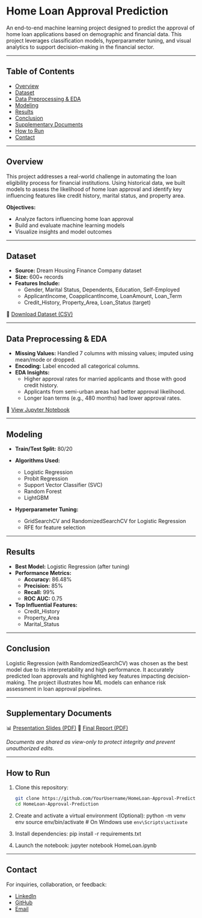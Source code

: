 # Home Loan Approval Prediction

An end-to-end machine learning project designed to predict the approval of home loan applications based on demographic and financial data. This project leverages classification models, hyperparameter tuning, and visual analytics to support decision-making in the financial sector.

---

## Table of Contents

- [Overview](#overview)
- [Dataset](#dataset)
- [Data Preprocessing & EDA](#data-preprocessing--eda)
- [Modeling](#modeling)
- [Results](#results)
- [Conclusion](#conclusion)
- [Supplementary Documents](#supplementary-documents)
- [How to Run](#how-to-run)
- [Contact](#contact)

---

## Overview

This project addresses a real-world challenge in automating the loan eligibility process for financial institutions. Using historical data, we built models to assess the likelihood of home loan approval and identify key influencing features like credit history, marital status, and property area.

**Objectives:**
- Analyze factors influencing home loan approval
- Build and evaluate machine learning models
- Visualize insights and model outcomes

---

## Dataset

- **Source:** Dream Housing Finance Company dataset
- **Size:** 600+ records
- **Features Include:**
  - Gender, Marital Status, Dependents, Education, Self-Employed
  - ApplicantIncome, CoapplicantIncome, LoanAmount, Loan_Term
  - Credit_History, Property_Area, Loan_Status (target)

📁 [Download Dataset (CSV)](https://github.com/KiruthikaRamadoss/Home-Loan-Approval-Prediction/blob/main/Training%20Dataset.csv)

---

## Data Preprocessing & EDA

- **Missing Values:** Handled 7 columns with missing values; imputed using mean/mode or dropped.
- **Encoding:** Label encoded all categorical columns.
- **EDA Insights:**
  - Higher approval rates for married applicants and those with good credit history.
  - Applicants from semi-urban areas had better approval likelihood.
  - Longer loan terms (e.g., 480 months) had lower approval rates.

📓 [View Jupyter Notebook](HomeLoan.ipynb)

---

## Modeling

- **Train/Test Split:** 80/20
- **Algorithms Used:**
  - Logistic Regression
  - Probit Regression
  - Support Vector Classifier (SVC)
  - Random Forest
  - LightGBM

- **Hyperparameter Tuning:**
  - GridSearchCV and RandomizedSearchCV for Logistic Regression
  - RFE for feature selection

---

## Results

- **Best Model:** Logistic Regression (after tuning)
- **Performance Metrics:**
  - **Accuracy:** 86.48%
  - **Precision:** 85%
  - **Recall:** 99%
  - **ROC AUC:** 0.75
- **Top Influential Features:**
  - Credit_History
  - Property_Area
  - Marital_Status

---

## Conclusion

Logistic Regression (with RandomizedSearchCV) was chosen as the best model due to its interpretability and high performance. It accurately predicted loan approvals and highlighted key features impacting decision-making. The project illustrates how ML models can enhance risk assessment in loan approval pipelines.

---

## Supplementary Documents

📊 [Presentation Slides (PDF)](https://drive.google.com/file/d/100qGDoeCBk1JYxiBzP2iAC0taITXHPOY/view?usp=drive_link)
📄 [Final Report (PDF)](https://drive.google.com/file/d/1AtJYbE3rZxJ_A9UKG4N6Nbgvigol5qxt/view?usp=drive_link)  

*Documents are shared as view-only to protect integrity and prevent unauthorized edits.*

---

## How to Run

1. Clone this repository:
   ```bash
   git clone https://github.com/YourUsername/HomeLoan-Approval-Prediction.git
   cd HomeLoan-Approval-Prediction
   
2. Create and activate a virtual environment (Optional):
   python -m venv env
   source env/bin/activate  # On Windows use `env\Scripts\activate`

3. Install dependencies:
   pip install -r requirements.txt

4. Launch the notebook:
   jupyter notebook HomeLoan.ipynb

---

## Contact

For inquiries, collaboration, or feedback:

- [LinkedIn](https://www.linkedin.com/in/kiruthikaramadoss/)
- [GitHub](https://github.com/KiruthikaRamadoss)
- [Email](mailto:k_r549@txstate.edu)
  
